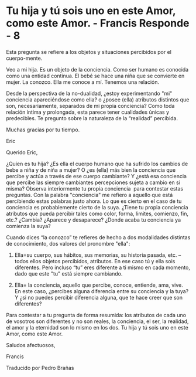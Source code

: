 # Tu hija y tú sois uno en este Amor, como este Amor. - Francis Responde - 8

Esta pregunta se refiere a los objetos y situaciones percibidos por el cuerpo-mente.

Veo a mi hija. Es un objeto de la conciencia. Como ser humano es conocida como una entidad continua. El beb&eacute; se hace una ni&ntilde;a que se convierte en mujer. La conozco. Ella me conoce a m&iacute;. Tenemos una relaci&oacute;n.

Desde la perspectiva de la no-dualidad, &iquest;estoy experimentando &quot;mi&quot; conciencia apareci&eacute;ndose como ella? o &iquest;posee (ella) atributos distintos que son, necesariamente, separados de mi propia conciencia? Como toda relaci&oacute;n &iacute;ntima y prolongada, esta parece tener cualidades &uacute;nicas y predecibles. Te pregunto sobre la naturaleza de la &ldquo;realidad&rdquo; percibida.

Muchas gracias por tu tiempo.

Eric

Querido Eric,

&iquest;Quien es tu hija? &iquest;Es ella el cuerpo humano que ha sufrido los cambios de bebe a ni&ntilde;a y de ni&ntilde;a a mujer? O &iquest;es (ella) m&aacute;s bien la conciencia que percibe y act&uacute;a a trav&eacute;s de ese cuerpo cambiante? Y &iquest;est&aacute; esa conciencia que percibe las siempre cambiantes percepciones sujeta a cambio en si misma? Observa interiormente tu propia conciencia&nbsp;&nbsp;para contestar estas preguntas. Con la palabra &quot;conciencia&quot; me refiero a aquello que est&aacute; percibiendo estas palabras justo ahora. Lo que es cierto en el caso de tu conciencia es probablemente cierto de la suya. &iquest;Tiene tu propia conciencia atributos que pueda percibir tales como color, forma, limites, comienzo, fin, etc.? &iquest;Cambia? &iquest;Aparece y desaparece? &iquest;Donde acaba tu conciencia ya comienza la suya?

Cuando dices &ldquo;la conozco&rdquo; te refieres de hecho a dos modalidades distintas de conocimiento, dos valores del pronombre &quot;ella&quot;:

1. Ella=su cuerpo, sus h&aacute;bitos, sus memorias, su historia pasada, etc. &ndash; todos ellos objetos percibidos, atributos. En ese caso t&uacute; y ella sois diferentes. Pero incluso &ldquo;tu&rdquo; eres diferente a ti mismo en cada momento, dado que este &quot;tu&quot; est&aacute; siempre cambiando.

2. Ella= la conciencia, aquello que percibe, conoce, entiende, ama, vive. En este caso, &iquest;percibes alguna diferencia entre su conciencia y la tuya? Y &iquest;si no puedes percibir diferencia alguna, que te hace creer que son diferentes?

Para contestar a tu pregunta de forma resumida: los atributos de cada uno de vosotros son diferentes y no son reales, la conciencia, el ser, la realidad, el amor y la eternidad son lo mismo en los dos. Tu hija y t&uacute; sois uno en este Amor, como este Amor.

Saludos afectuosos,

Francis

Traducido por Pedro Bra&ntilde;as

